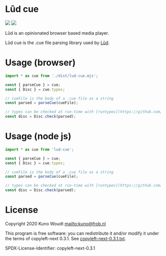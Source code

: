 Lûd cue
=======

![](https://github.com/warpr/lud-cue/workflows/tests/badge.svg)
![](https://img.shields.io/badge/license-copyleft--next-blue)

Lûd is an opinionated browser based media player.

Lûd cue is the .cue file parsing library used by [Lûd](https://github.com/warpr/lud).

Usage (browser)
===============

```js
import * as cue from './dist/lud-cue.mjs';

const { parseCue } = cue;
const { Disc } = cue.types;

// cueFile is the body of a .cue file as a string
const parsed = parseCue(cueFile);

// types can be checked at run-time with [runtypes](https://github.com/pelotom/runtypes)
const disc = Disc.check(parsed);
```

Usage (node js)
===============

```js
import * as cue from 'lud-cue';

const { parseCue } = cue;
const { Disc } = cue.types;

// cueFile is the body of a .cue file as a string
const parsed = parseCue(cueFile);

// types can be checked at run-time with [runtypes](https://github.com/pelotom/runtypes)
const disc = Disc.check(parsed);
```

License
=======

Copyright 2020 Kuno Woudt <mailto:kuno@frob.nl>

This program is free software: you can redistribute it and/or modify
it under the terms of copyleft-next 0.3.1. See
[copyleft-next-0.3.1.txt](LICENSES/copyleft-next-0.3.1.txt).

SPDX-License-Identifier: copyleft-next-0.3.1
